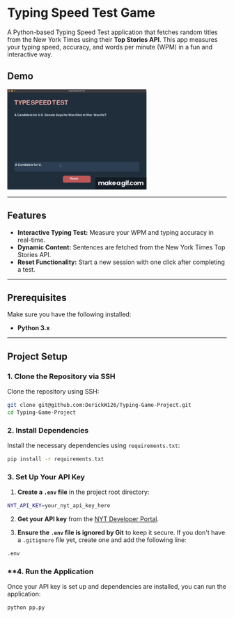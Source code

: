 # Typing Speed Test Game

A Python-based Typing Speed Test application that fetches random titles from the New York Times using their **Top Stories API**. This app measures your typing speed, accuracy, and words per minute (WPM) in a fun and interactive way. 

## **Demo**

![Demo Gif](demo.gif)

---

## **Features**

- **Interactive Typing Test:** Measure your WPM and typing accuracy in real-time.
- **Dynamic Content:** Sentences are fetched from the New York Times Top Stories API.
- **Reset Functionality:** Start a new session with one click after completing a test.

---

## **Prerequisites**

Make sure you have the following installed:

- **Python 3.x**
---

## **Project Setup**

### **1. Clone the Repository via SSH**

Clone the repository using SSH:

```bash
git clone git@github.com:DerickW126/Typing-Game-Project.git
cd Typing-Game-Project
```

### **2. Install Dependencies**

Install the necessary dependencies using `requirements.txt`:

```bash
pip install -r requirements.txt
```
### **3. Set Up Your API Key**

1. **Create a `.env` file** in the project root directory:
```bash
NYT_API_KEY=your_nyt_api_key_here
```
2. **Get your API key** from the [NYT Developer Portal](https://developer.nytimes.com/).

3. **Ensure the `.env` file is ignored by Git** to keep it secure. If you don't have a `.gitignore` file yet, create one and add the following line:
```bash
.env
```

### **4. Run the Application

Once your API key is set up and dependencies are installed, you can run the application:

```bash
python pp.py
```

